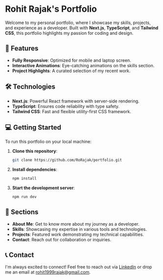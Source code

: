 


# Rohit Rajak's Portfolio

Welcome to my personal portfolio, where I showcase my skills, projects, and experience as a developer. Built with **Next.js**, **TypeScript**, and **Tailwind CSS**, this portfolio highlights my passion for coding and design.

## 🚀 Features

- **Fully Responsive**: Optimized for mobile and laptop screen.
- **Interactive Animations**: Eye-catching animations on the skills section.
- **Project Highlights**: A curated selection of my recent work.

## 🛠️ Technologies

- **Next.js**: Powerful React framework with server-side rendering.
- **TypeScript**: Ensures code reliability with type safety.
- **Tailwind CSS**: Fast and flexible utility-first CSS framework.

## 💻 Getting Started

To run this portfolio on your local machine:

1. **Clone this repository**:
   ```bash
   git clone https://github.com/RoRajak/portfolio.git
   ```
2. **Install dependencies**:
   ```bash
   npm install
   ```
3. **Start the development server**:
   ```bash
   npm run dev
   ```

## 📂 Sections

- **About Me**: Get to know more about my journey as a developer.
- **Skills**: Showcasing my expertise in various tools and technologies.
- **Projects**: Featured work demonstrating my technical capabilities.
- **Contact**: Reach out for collaboration or inquiries.

## 📞 Contact

I'm always excited to connect! Feel free to reach out via [LinkedIn](https://www.linkedin.com/in/rohit-rajak-44163514b) or drop me an email at rohit1999rajak@gmail.com.
